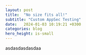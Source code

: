 ```yaml
---
layout: post
title:  "No size fits all!"
subtitle: "Custom AppSec Testing"
date:   2024-01-03 10:19:21 +0300
categories: blog
hero_height: is-small
---
```


asdasdasdasdaa